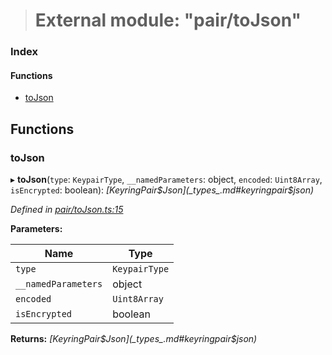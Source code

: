 > # External module: "pair/toJson"

### Index

#### Functions

* [toJson](_pair_tojson_.md#tojson)

## Functions

###  toJson

▸ **toJson**(`type`: `KeypairType`, `__namedParameters`: object, `encoded`: `Uint8Array`, `isEncrypted`: boolean): *[KeyringPair$Json](_types_.md#keyringpair$json)*

*Defined in [pair/toJson.ts:15](https://github.com/polkadot-js/common/blob/e5ab357/packages/keyring/src/pair/toJson.ts#L15)*

**Parameters:**

Name | Type |
------ | ------ |
`type` | `KeypairType` |
`__namedParameters` | object |
`encoded` | `Uint8Array` |
`isEncrypted` | boolean |

**Returns:** *[KeyringPair$Json](_types_.md#keyringpair$json)*